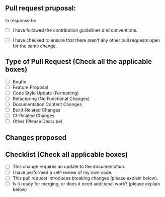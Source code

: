<!-- Thank you for your contribution! -->

## Pull request pruposal:
<!-- Issue link is mandatory. If you haven't created one yet, please create an issue and include the link below. -->
In response to: <replace with the actual issue link>

- [ ] I have followed the contribution guidelines and conventions.
- [ ] I have checked to ensure that there aren't any other pull requests open for the same change.


## Type of Pull Request (Check all the applicable boxes)

- [ ] Bugfix
- [ ] Feature Proposal
- [ ] Code Style Update (Formatting)
- [ ] Refactoring (No Functional Changes)
- [ ] Documentation Content Changes
- [ ] Build-Related Changes
- [ ] CI-Related Changes
- [ ] Other (Please Describe)

## Changes proposed
<!-- A description of the changes proposed in the pull request, Please use bullet points for clarity. -->


## Checklist (Check all applicable boxes)

- [ ] This change requires an update to the documentation.
- [ ] I have performed a self-review of my own code.
- [ ] This pull request introduces breaking changes (please explain below).
- [ ] Is it ready for merging, or does it need additional work? (please explain below)
